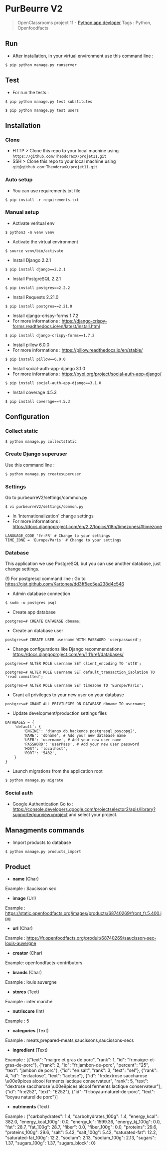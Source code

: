 # PurBeurre V2
> OpenClassrooms project 11 - <a href="https://openclassrooms.com/fr/paths/68-developpeur-dapplication-python">Python app devloper</a>
> Tags : Python, Openfoodfacts

## Run
- After installation, in your virtual environment use this command line :
```shell
$ pip python manage.py runserver
```

## Test
- For run the tests :
```shell
$ pip python manage.py test substitutes
```
```shell
$ pip python manage.py test users
```

## Installation

### Clone

- HTTP > Clone this repo to your local machine using `https://github.com/TheodoraxX/projet11.git`
- SSH  > Clone this repo to your local machine using `git@github.com:TheodoraxX/projet11.git`

### Auto setup

- You can use requirements.txt file
```shell
$ pip install -r requirements.txt
```

### Manual setup

- Activate veritual env
```shell
$ python3 -m venv venv
```

- Activate the virtual environment
```shell
$ source venv/bin/activate
```

- Install Django 2.2.1
```shell
$ pip install django==2.2.1
```

- Install PostgreSQL 2.2.1
```shell
$ pip install postgres==2.2.2
```

- Install Requests 2.21.0
```shell
$ pip install postgres==2.21.0
```

- Install django-crispy-forms 1.7.2
- For more informations :
https://django-crispy-forms.readthedocs.io/en/latest/install.html

```shell
$ pip install django-crispy-forms==1.7.2
```

- Install pillow 6.0.0
- For more informations :
https://pillow.readthedocs.io/en/stable/

```shell
$ pip install pillow==6.0.0
```

- Install social-auth-app-django 3.1.0
- For more informations :
https://pypi.org/project/social-auth-app-django/

```shell
$ pip install social-auth-app-django==3.1.0
```

- Install coverage 4.5.3
```shell
$ pip install coverage==4.5.3
```

## Configuration

### Collect static

```shell
$ python manage.py collectstatic
```

### Create Django superuser

Use this command line :
```shell
$ python manage.py createsuperuser
```

### Settings

Go to purbeurreV2/settings/common.py
```shell
$ vi purbeurreV2/settings/common.py
```

- In 'Internationalization' change settings
- For more informations : https://docs.djangoproject.com/en/2.2/topics/i18n/timezones/#timezone
```shell
LANGUAGE_CODE 'fr-FR' # Change to your settings
TIME_ZONE = 'Europe/Paris' # Change to your settings
```

### Database

This application we use PostgreSQL but you can use another database, just change settings.

(!) For postgresql command line : Go to https://gist.github.com/Kartones/dd3ff5ec5ea238d4c546

- Admin database connection
```shell
$ sudo -u postgres psql
```

- Create app database
```shell
postgres=# CREATE DATABASE dbname;
```

- Create an database user
```shell
postgres=# CREATE USER username WITH PASSWORD 'userpassword';
```

- Change configurations like Django recommendations
https://docs.djangoproject.com/en/1.11/ref/databases/

```shell
postgres=# ALTER ROLE username SET client_encoding TO 'utf8';
```
```shell
postgres=# ALTER ROLE username SET default_transaction_isolation TO 'read committed';
```
```shell
postgres=# ALTER ROLE username SET timezone TO 'Europe/Paris';
```

- Grant all privileges to your new user on your database
```shell
postgres=# GRANT ALL PRIVILEGES ON DATABASE dbname TO username;
```

- Update development/production settings files
```shell
DATABASES = {
    'default': {
        'ENGINE': 'django.db.backends.postgresql_psycopg2',
        'NAME': 'dbname', # Add your new database name
        'USER': 'username', # Add your new user name
        'PASSWORD': 'userPass', # Add your new user password
        'HOST': 'localhost',
        'PORT': '5432',
    }
}
```

- Launch migrations from the application root
```shell
$ python manage.py migrate
```

### Social auth

- Google Authentication
Go to : https://console.developers.google.com/projectselector2/apis/library?supportedpurview=project
and select your project.

## Managments commands

- Import products to database
```shell
$ python manage.py products_import
```

## Product

- <b>name</b> (Char)

Example : Saucisson sec
- <b>image</b> (Url)

Example : https://static.openfoodfacts.org/images/products/68740269/front_fr.5.400.jpg

- <b>url</b> (Char)

Example : https://fr.openfoodfacts.org/produit/68740269/saucisson-sec-louis-auvergne

- <b>creator</b> (Char)

Example: openfoodfacts-contributors

- <b>brands</b> (Char)

Example : louis auvergne

- <b>stores</b> (Text)

Example : inter marché

- <b>nutriscore</b> (Int)

Example : 5

- <b>categories</b> (Text)

Example : meats,prepared-meats,saucissons,saucissons-secs
- <b>ingredient</b> (Text)

Example : [{"text": "maigre et gras de porc", "rank": 1, "id": "fr:maigre-et-gras-de-porc"}, {"rank": 2, "id": "fr:jambon-de-porc", "percent": "25", "text": "jambon de porc"}, {"id": "en:salt", "rank": 3, "text": "sel"}, {"rank": 4, "id": "en:lactose", "text": "lactose"}, {"id": "fr:dextrose  saccharose  \u00e9pices alcool ferments lactique conservateur", "rank": 5, "text": "dextrose  saccharose  \u00e9pices alcool ferments lactique conservateur"}, {"id": "fr:e252", "text": "E252"}, {"id": "fr:boyau-naturel-de-porc", "text": "boyau naturel de porc"}]

- <b>nutriments</b> (Text)

Example : {"carbohydrates": 1.4, "carbohydrates_100g": 1.4, "energy_kcal": 382.0, "energy_kcal_100g": 0.0, "energy_kj": 1599.36, "energy_kj_100g": 0.0, "fat": 28.7, "fat_100g": 28.7, "fiber": 0.0, "fiber_100g": 0.0, "proteins": 29.6, "proteins_100g": 29.6, "salt": 5.42, "salt_100g": 5.42, "saturated-fat": 12.2, "saturated-fat_100g": 12.2, "sodium": 2.13, "sodium_100g": 2.13, "sugars": 1.37, "sugars_100g": 1.37, "sugars_block": 0}